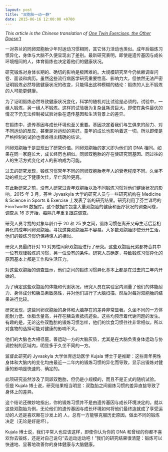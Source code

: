 ```yaml
---
layout: post
title: "双胞胎一动一静"
date: 2015-06-16 12:00:00 +0700
---
```


_This article is the Chinese translation of [One Twin Exercises, the Other Doesn’t][original-post]_

一对芬兰的同卵双胞胎少年时运动习惯相同，其它体力活动也类似。成年后锻炼习惯异化，身体与大脑不久便显现出了差别。最新研究表明，即使是遗传基因与成长环境相同的人，体育锻炼也决定着他们的健康状况。

研究锻炼对身体长期的、确切的影响是极困难的。大规模研究至今仍依赖调查问卷、面谈和病历。虽然这些流行病医学研究重要性高、影响力大，但依然无法严密证明锻炼必然导致健康状况的改变，只能得出这种模糊的结论：锻炼的人比不锻炼的人可能更健康。

为了证明锻炼必然导致健康状况变化，科学的随机对比试验是必须的。试验中，一组人锻炼，另一组人不锻炼。这样的试验极为复杂且耗资巨大。即使在条件最优的情况下仍无法控制被试验对象在遗传基因和生活背景上的差异。

在锻炼中，遗传基因与成长环境也至关重要。基因决定着我们与生俱来的耐力、对不同运动的反应，甚至是对运动的喜好。童年的成长也影响着这一切。所以即使是严格控制的试验也很难得出精确的结论。

同卵双胞胎于是显现出了研究价值。同卵双胞胎的定义即为他们的 DNA 相同。如果在同一家庭长大，成长经历也相似。同卵双胞胎的存在使研究同基因、同过往的人的生活方式变化对人的影响成为可能。

过去的研究发现，锻炼习惯常年不同的同卵双胞胎老年人的衰老程度不同。久坐不动的相比之下健康欠佳，早亡风险更高。

在此新研究之前，没有人研究过青年双胞胎以及不同锻炼习惯对他们健康状况的影响。2015 年 3 月，芬兰 Jyvaskyla 大学的研究人员与一些研究机构在 Medicine & Science in Sports & Exercise 上发表了新的研究结果。研究利用了芬兰详尽的 FinnTwin16 数据库。这个数据库包含大量双胞胎的健康和医疗状况的调查问卷，调查从 16 岁开始，每隔几年重复跟踪调查。

研究人员寻找的对象年龄介于 20 和 25 岁之间，锻炼习惯在离开父母生活后互相异化的成年同卵双胞胎。寻找这类双胞胎并不容易。大多数双胞胎即使分开生活，他们的锻炼习惯仍保持惊人的相似。

研究人员最终针对 10 对男性同卵双胞胎进行了研究。这些双胞胎兄弟都符合其中一位有规律锻炼的习惯，另一位没有的条件。研究人员确定，导致锻炼习惯异化的原因基本上都是工作和生活压力。

对这些双胞胎的调查显示，他们之间的锻炼习惯异化基本上都是在过去的三年内开始的。

为了确定这些双胞胎的体能和代谢状况，研究人员在实验室内测量了他们的体能耐力、身体成分和胰岛素敏感性，并对他们进行了大脑扫描，然后对每对双胞胎的结果进行比较。

研究发现，这些同卵双胞胎的身体和大脑存在的差异非常显著。久坐不同的一方体能耐力低、体脂含量高，并存在胰岛素抵抗迹象。这些均预示着代谢问题的发生。有趣的是，无论这些双胞胎的锻炼习惯怎样，他们的饮食习惯往往非常相似。所以对食物的选择可能对健康的影响不大。

他们的大脑也大相径庭。善运动一方的大脑灰质，尤其是在大脑负责身体运动与协调控制的区域内，明显多于久坐不同的一方。

监督此研究的 Jyvaskyla 大学体育运动医学 Kujala 博士于是推断：这些青年男性身体和大脑内的变化均由最近一二年内的锻炼习惯的异化而导致，显示出锻炼对健康的影响是快速的、确定的。

此项研究虽然涉及了同卵双胞胎，但仍是小规模的，而且不是正式的随机试验。 但是 Kujala 博士说，研究结果相当明显：双胞胎之间锻炼习惯的差异直接导致了身体上的差异。

这个结论还微妙地指出，你的锻炼习惯并不是由遗传基因与成长环境决定的。就以这些双胞胎为例，无论他们的遗传基因与成长环境如何将他们最终造就成了享受运动的人还是喜欢赖在沙发上的 人，总有一方能够克服历史原因，做出不同的锻炼决定（无论是好是坏）。

Kujala 博士说，我们平常人也应该这样，即使你认为你的 DNA 和曾经的你都不喜欢你去锻炼，还是对自己说句“去运动运动吧！”我们的研究结果很清楚：锻炼可以快速地、显著地改善你的身体健康与大脑健康。

[original-post]: https://well.blogs.nytimes.com/2015/03/04/one-twin-exercises-the-other-doesnt/
